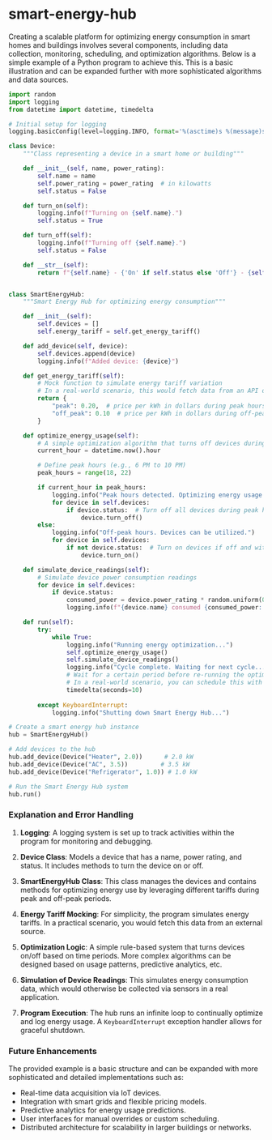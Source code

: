 # smart-energy-hub

Creating a scalable platform for optimizing energy consumption in smart homes and buildings involves several components, including data collection, monitoring, scheduling, and optimization algorithms. Below is a simple example of a Python program to achieve this. This is a basic illustration and can be expanded further with more sophisticated algorithms and data sources.

```python
import random
import logging
from datetime import datetime, timedelta

# Initial setup for logging
logging.basicConfig(level=logging.INFO, format='%(asctime)s %(message)s')

class Device:
    """Class representing a device in a smart home or building"""

    def __init__(self, name, power_rating):
        self.name = name
        self.power_rating = power_rating  # in kilowatts
        self.status = False

    def turn_on(self):
        logging.info(f"Turning on {self.name}.")
        self.status = True

    def turn_off(self):
        logging.info(f"Turning off {self.name}.")
        self.status = False

    def __str__(self):
        return f"{self.name} - {'On' if self.status else 'Off'} - {self.power_rating} kW"


class SmartEnergyHub:
    """Smart Energy Hub for optimizing energy consumption"""

    def __init__(self):
        self.devices = []
        self.energy_tariff = self.get_energy_tariff()

    def add_device(self, device):
        self.devices.append(device)
        logging.info(f"Added device: {device}")

    def get_energy_tariff(self):
        # Mock function to simulate energy tariff variation
        # In a real-world scenario, this would fetch data from an API or database
        return {
            "peak": 0.20,  # price per kWh in dollars during peak hours
            "off_peak": 0.10  # price per kWh in dollars during off-peak hours
        }

    def optimize_energy_usage(self):
        # A simple optimization algorithm that turns off devices during peak hours
        current_hour = datetime.now().hour

        # Define peak hours (e.g., 6 PM to 10 PM)
        peak_hours = range(18, 22)

        if current_hour in peak_hours:
            logging.info("Peak hours detected. Optimizing energy usage.")
            for device in self.devices:
                if device.status:  # Turn off all devices during peak hours
                    device.turn_off()
        else:
            logging.info("Off-peak hours. Devices can be utilized.")
            for device in self.devices:
                if not device.status:  # Turn on devices if off and within off-peak hours
                    device.turn_on()

    def simulate_device_readings(self):
        # Simulate device power consumption readings
        for device in self.devices:
            if device.status:
                consumed_power = device.power_rating * random.uniform(0.8, 1.2)  # kW
                logging.info(f"{device.name} consumed {consumed_power:.2f} kW")

    def run(self):
        try:
            while True:
                logging.info("Running energy optimization...")
                self.optimize_energy_usage()
                self.simulate_device_readings()
                logging.info("Cycle complete. Waiting for next cycle...")
                # Wait for a certain period before re-running the optimization
                # In a real-world scenario, you can schedule this with a task scheduler
                timedelta(seconds=10)
        
        except KeyboardInterrupt:
            logging.info("Shutting down Smart Energy Hub...")

# Create a smart energy hub instance
hub = SmartEnergyHub()

# Add devices to the hub
hub.add_device(Device("Heater", 2.0))      # 2.0 kW
hub.add_device(Device("AC", 3.5))         # 3.5 kW
hub.add_device(Device("Refrigerator", 1.0)) # 1.0 kW

# Run the Smart Energy Hub system
hub.run()
```

### Explanation and Error Handling

1. **Logging**: A logging system is set up to track activities within the program for monitoring and debugging.

2. **Device Class**: Models a device that has a name, power rating, and status. It includes methods to turn the device on or off.

3. **SmartEnergyHub Class**: This class manages the devices and contains methods for optimizing energy use by leveraging different tariffs during peak and off-peak periods.

4. **Energy Tariff Mocking**: For simplicity, the program simulates energy tariffs. In a practical scenario, you would fetch this data from an external source.

5. **Optimization Logic**: A simple rule-based system that turns devices on/off based on time periods. More complex algorithms can be designed based on usage patterns, predictive analytics, etc.

6. **Simulation of Device Readings**: This simulates energy consumption data, which would otherwise be collected via sensors in a real application.

7. **Program Execution**: The hub runs an infinite loop to continually optimize and log energy usage. A `KeyboardInterrupt` exception handler allows for graceful shutdown.

### Future Enhancements

The provided example is a basic structure and can be expanded with more sophisticated and detailed implementations such as:

- Real-time data acquisition via IoT devices.
- Integration with smart grids and flexible pricing models.
- Predictive analytics for energy usage predictions.
- User interfaces for manual overrides or custom scheduling.
- Distributed architecture for scalability in larger buildings or networks.